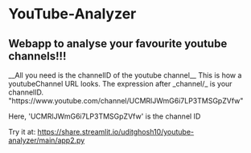 # YouTube-Analyzer
## Webapp to analyse your favourite youtube channels!!!
<p>
__All you need is the channelID of the youtube channel__
This is how a youtubeChannel URL looks. The expression after _channel/_ is your channelID.
      "https://www.youtube.com/channel/UCMRlJWmG6i7LP3TMSGpZVfw"
      </p>
Here, 'UCMRlJWmG6i7LP3TMSGpZVfw' is the channel ID

Try it  at: https://share.streamlit.io/uditghosh10/youtube-analyzer/main/app2.py
